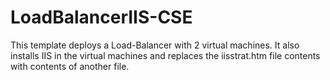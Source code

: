 # LoadBalancerIIS-CSE
This template deploys a Load-Balancer with 2 virtual machines. It also installs IIS in the virtual machines and replaces the iisstrat.htm file contents with contents of another file. 
